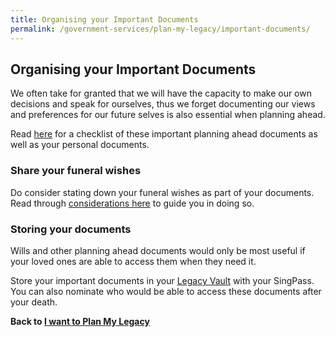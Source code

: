 ```yaml
---
title: Organising your Important Documents
permalink: /government-services/plan-my-legacy/important-documents/
---
```


## Organising your Important Documents

We often take for granted that we will have the capacity to make our own decisions and speak for ourselves, thus we forget documenting our views and preferences for our future selves is also essential when planning ahead. 

Read <a href="https://www.mylegacy.gov.sg/end-of-life-planning/organise-important-documents/" target="_blank">here</a> for a checklist of these important planning ahead documents as well as your personal documents.


### Share your funeral wishes

Do consider stating down your funeral wishes as part of your documents. Read through <a href="https://www.mylegacy.gov.sg/end-of-life-planning/share-your-funeral-wishes/" target="_blank">considerations here</a> to guide you in doing so.


### Storing your documents

Wills and other planning ahead documents would only be most useful if your loved ones are able to access them when they need it.<br>

Store your important documents in your <a href="https://www.mylegacy.gov.sg/vault" target="_blank">Legacy Vault</a> with your SingPass.<br>
You can also nominate who would be able to access these documents after your death.


**Back to [I want to Plan My Legacy](/government-services/plan-legacy/overview/)**
